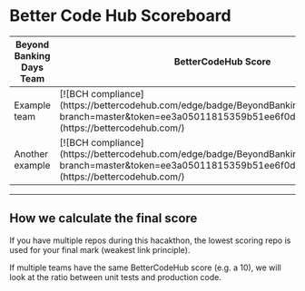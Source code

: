 
<h1>Better Code Hub Scoreboard</h1>

<table>
<colgroup>
<col width="60%" />
<col width="40%" />
</colgroup>
<thead>
<tr class="header">
<th>Beyond Banking Days Team</th>
<th>BetterCodeHub Score</th>
</tr>
</thead>
<tbody>
<tr>
<td markdown="span">Example team</td>
<td markdown="span">[![BCH compliance](https://bettercodehub.com/edge/badge/BeyondBankingDays/team-7?branch=master&token=ee3a05011815359b51ee6f0de7e0b0ff55a9fb8c)](https://bettercodehub.com/)</td>
</tr>
<tr>
<td markdown="span">Another example</td>
<td markdown="span">[![BCH compliance](https://bettercodehub.com/edge/badge/BeyondBankingDays/team-7?branch=master&token=ee3a05011815359b51ee6f0de7e0b0ff55a9fb8c)](https://bettercodehub.com/)</td>
</tr>
</tbody>
</table>

<hr>

<h2>How we calculate the final score</h2>

If you have multiple repos during this hacakthon, the lowest scoring repo is used for your final mark (weakest link principle).

If multiple teams have the same BetterCodeHub score (e.g. a 10), we will look at the ratio between unit tests and production code.
